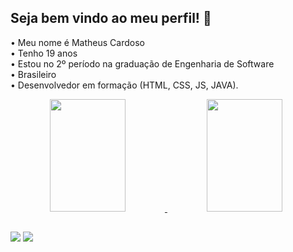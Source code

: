 ## Seja bem vindo ao meu perfil! 👋

• Meu nome é Matheus Cardoso <br>
• Tenho 19 anos <br>
• Estou no 2º período na graduação de Engenharia de Software<br>
• Brasileiro <br>
• Desenvolvedor em formação (HTML, CSS, JS, JAVA).<br>

<a align="center" href="#">
  <img height="180px" width="49%" src="https://github-readme-stats.vercel.app/api?username=matheuscardosoj&show_icons=true&theme=github_dark&include_all_commits=true&count_private=true&locale=pt-br"/>

  <img height="180px" width="49%" src="https://github-readme-stats.vercel.app/api/top-langs/?username=matheuscardosoj&layout=compact&langs_count=7&theme=github_dark&locale=pt-br"/>
</a>

##

<a href="https://www.linkedin.com/in/matheus-cardoso-de-jesus-7120a573/" target="_blank"><img src="https://img.shields.io/badge/-LinkedIn-%230077B5?style=for-the-badge&logo=linkedin&logoColor=white" target="_blank"></a> 
<a href = "mailto:matheus_cardosoj@hotmail.com" target="_blank"><img src="https://img.shields.io/badge/-Gmail-%23333?style=for-the-badge&logo=gmail&logoColor=white"></a>
